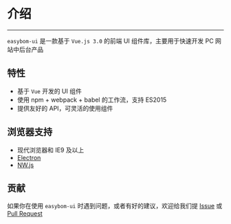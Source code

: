 # 介绍

----

`easybom-ui` 是一款基于 `Vue.js 3.0` 的前端 UI 组件库，主要用于快速开发 PC 网站中后台产品

## 特性

- 基于 `Vue` 开发的 UI 组件
- 使用 npm + webpack + babel 的工作流，支持 ES2015
- 提供友好的 API，可灵活的使用组件

## 浏览器支持

- 现代浏览器和 IE9 及以上
- [Electron](http://electron.atom.io/)
- [NW.js](http://nwjs.io)


## 贡献

如果你在使用 `easybom-ui` 时遇到问题，或者有好的建议，欢迎给我们提 [Issue](https://github.com/PeateLi/easybom-ui) 或 [Pull Request](https://github.com/PeateLi/easybom-ui)
